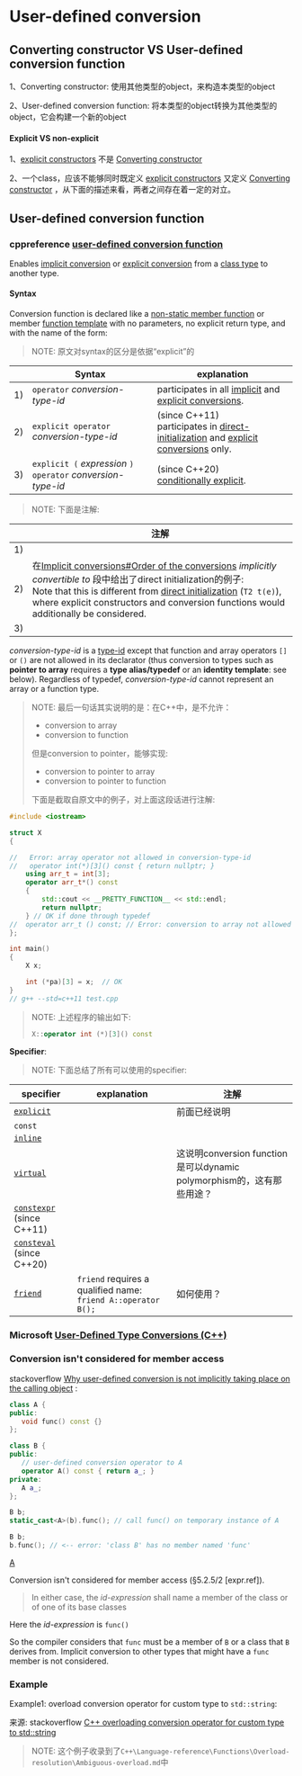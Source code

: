 # User-defined conversion 

## Converting constructor VS User-defined conversion function



1、Converting constructor: 使用其他类型的object，来构造本类型的object

2、User-defined conversion function: 将本类型的object转换为其他类型的object，它会构建一个新的object

#### Explicit VS non-explicit

1、[explicit constructors](https://en.cppreference.com/w/cpp/language/explicit) 不是 [Converting constructor](https://en.cppreference.com/w/cpp/language/converting_constructor)

2、一个class，应该不能够同时既定义 [explicit constructors](https://en.cppreference.com/w/cpp/language/explicit)  又定义 [Converting constructor](https://en.cppreference.com/w/cpp/language/converting_constructor) ，从下面的描述来看，两者之间存在着一定的对立。



## User-defined conversion function



### cppreference [user-defined conversion function](https://en.cppreference.com/w/cpp/language/cast_operator)

Enables [implicit conversion](https://en.cppreference.com/w/cpp/language/implicit_cast) or [explicit conversion](https://en.cppreference.com/w/cpp/language/explicit_cast) from a [class type](https://en.cppreference.com/w/cpp/language/class) to another type.

#### Syntax

Conversion function is declared like a [non-static member function](https://en.cppreference.com/w/cpp/language/member_functions) or member [function template](https://en.cppreference.com/w/cpp/language/function_template) with no parameters, no explicit return type, and with the name of the form:

> NOTE: 原文对syntax的区分是依据“explicit”的

|      | Syntax                                                      | explanation                                                  |
| ---- | ----------------------------------------------------------- | ------------------------------------------------------------ |
| 1)   | `operator` *conversion-type-id*                             | participates in all [implicit](https://en.cppreference.com/w/cpp/language/implicit_cast) and [explicit conversions](https://en.cppreference.com/w/cpp/language/explicit_cast). |
| 2)   | `explicit operator` *conversion-type-id*                    | (since C++11)<br>participates in [direct-initialization](https://en.cppreference.com/w/cpp/language/direct_initialization) and [explicit conversions](https://en.cppreference.com/w/cpp/language/explicit_cast) only. |
| 3)   | `explicit (` *expression* `) operator` *conversion-type-id* | (since C++20)<br>[conditionally explicit](https://en.cppreference.com/w/cpp/language/explicit). |

> NOTE: 下面是注解:

|      | 注解                                                         |
| ---- | ------------------------------------------------------------ |
| 1)   |                                                              |
| 2)   | 在[Implicit conversions#Order of the conversions](https://en.cppreference.com/w/cpp/language/implicit_conversion#Order_of_the-conversions) *implicitly convertible to* 段中给出了direct initialization的例子: <br/>Note that this is different from [direct initialization](https://en.cppreference.com/w/cpp/language/direct_initialization) (`T2 t(e)`), where explicit constructors and conversion functions would additionally be considered. |
| 3)   |                                                              |

*conversion-type-id* is a [type-id](https://en.cppreference.com/w/cpp/language/type#Type_naming) except that function and array operators `[]` or `()` are not allowed in its declarator (thus conversion to types such as **pointer to array** requires a **type alias/typedef** or an **identity template**: see below). Regardless of typedef, *conversion-type-id* cannot represent an array or a function type.

> NOTE: 最后一句话其实说明的是：在C++中，是不允许：
>
> - conversion to array
> - conversion to function
>
> 但是conversion to pointer，能够实现:
>
> - conversion to pointer to array
> - conversion to pointer to function
>
> 下面是截取自原文中的例子，对上面这段话进行注解: 

```C++
#include <iostream>

struct X
{

//   Error: array operator not allowed in conversion-type-id
//   operator int(*)[3]() const { return nullptr; }
	using arr_t = int[3];
	operator arr_t*() const
	{
		std::cout << __PRETTY_FUNCTION__ << std::endl;
		return nullptr;
	} // OK if done through typedef
//  operator arr_t () const; // Error: conversion to array not allowed in any case
};

int main()
{
	X x;

	int (*pa)[3] = x;  // OK
}
// g++ --std=c++11 test.cpp

```

> NOTE: 上述程序的输出如下:
>
> ```C++
> X::operator int (*)[3]() const
> ```
>
> 

**Specifier**:

> NOTE: 下面总结了所有可以使用的specifier:

| specifier                                                    | explanation                                                  | 注解                                                         |
| ------------------------------------------------------------ | ------------------------------------------------------------ | ------------------------------------------------------------ |
| [`explicit`](https://en.cppreference.com/w/cpp/language/explicit) |                                                              | 前面已经说明                                                 |
| `const`                                                      |                                                              |                                                              |
| [`inline`](https://en.cppreference.com/w/cpp/language/inline) |                                                              |                                                              |
| [`virtual`](https://en.cppreference.com/w/cpp/language/virtual) |                                                              | 这说明conversion function是可以dynamic polymorphism的，这有那些用途？ |
| [`constexpr`](https://en.cppreference.com/w/cpp/language/constexpr) (since C++11) |                                                              |                                                              |
| [`consteval`](https://en.cppreference.com/w/cpp/language/consteval) (since C++20) |                                                              |                                                              |
| [`friend`](https://en.cppreference.com/w/cpp/language/friend) | `friend` requires a qualified name: `friend A::operator B();` | 如何使用？                                                   |



### Microsoft [User-Defined Type Conversions (C++)](https://docs.microsoft.com/en-us/cpp/cpp/user-defined-type-conversions-cpp?view=vs-2019)



### Conversion isn't considered for member access

stackoverflow [Why user-defined conversion is not implicitly taking place on the calling object](https://stackoverflow.com/questions/44699176/why-user-defined-conversion-is-not-implicitly-taking-place-on-the-calling-object) :

```C++
class A {
public:
   void func() const {}
};

class B {
public:
   // user-defined conversion operator to A
   operator A() const { return a_; }
private:
   A a_;
};
```



```c++
B b;
static_cast<A>(b).func(); // call func() on temporary instance of A
```



```C++
B b;
b.func(); // <-- error: 'class B' has no member named 'func'
```



[A](https://stackoverflow.com/a/44699334)

Conversion isn't considered for member access (§5.2.5/2 [expr.ref]).

> In either case, the *id-expression* shall name a member of the class or of one of its base classes

Here the *id-expression* is `func()`

So the compiler considers that `func` must be a member of `B` or a class that `B` derives from. Implicit conversion to other types that might have a `func` member is not considered.



### Example

Example1: overload conversion operator for custom type to `std::string`: 

来源: stackoverflow [C++ overloading conversion operator for custom type to std::string](https://stackoverflow.com/questions/3518145/c-overloading-conversion-operator-for-custom-type-to-stdstring)

> NOTE: 这个例子收录到了`C++\Language-reference\Functions\Overload-resolution\Ambiguous-overload.md`中



